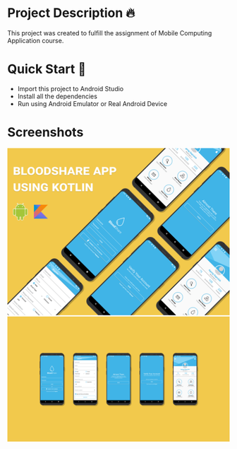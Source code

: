 # Project Description 🔥

This project was created to fulfill the assignment of Mobile Computing Application course.

# Quick Start 🚀

- Import this project to Android Studio
- Install all the dependencies
- Run using Android Emulator or Real Android Device

# Screenshots

![App UI](/Android_41.png)
![App UI](/Android_42.png)
